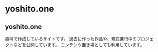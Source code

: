 # yoshito.one


## yoshito.one


趣味で作成しているサイトです。
過去に作った作品や、現在進行中のプロジェクトなどを公開しています。
コンテンツ置き場としても利用しています。
